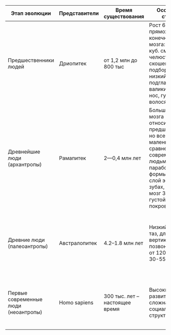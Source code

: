 

| Этап эволюции               | Представители                | Время существования | Особенности строения                                                  | Образ жизни                                                                                   | Орудия Труда                                                        | Территория расселения |
|-----------------------------|------------------------------|---------------------|------------------------------------------------------------------------|-----------------------------------------------------------------------------------------------|----------------------------------------------------------------------|-----------------------|
| Предшественники людей       | Дриопитек                   | от 1,2 млн до 800 тыс    | Рост 60 см до 1 м, прямоходящие конечности, объём мозга: 500-600 куб. см, массивная челюсть, скошенный подбородок, низкий лоб, подглазничные валики, плоский нос, густой волосяной покров | Жили в лесах и на открытых пространствах, собирали растения и охотились за мелкими животными | Камени и палки                                       | На востоке Африки, в Европе и на юге Азии               |
| Древнейшие люди (архантропы) | Рамапитек                    |  2—0,4 млн лет     | Большой размер мозга относительно предшественников, но все еще маленький по сравнению с современными людьми, челюсть параболической формы, толстый слой эмали на зубах, рост 1 м, мозг 300-350 г, густой волосяной покров | Стадный образ жизни, примитивные инструменты из камня и дерева, использование огня                                | Каменные инструменты, палки в качестве оружия и примитивных орудий труда                                       | Африка, Юго-Восточная Азия |
| Древние люди (палеоантропы) | Австралопитек                | 4.2–1.8 млн лет     | Низкий и широкий таз, длинные ноги, вертикальный позвоничник, рост от 120 до 150, вес 30-55 кг | Жили в маленьких группах, ввели кочевой образ жизне, ночивали на деревьях, питались растительной пищей                           | Каменные инструменты, палки                                       | Юго-восточная и Центральная Африка                |
| Первые современные люди (неоантропы) | Homo sapiens          | 300 тыс. лет – настоящее время | Высокий уровень развития мозга, сложная социальная структура | Охота, собирательство, развитое ремесло, сельское хозяйство, городская жизнь               | Каменные, костяные, и металлические инструменты, технологии         | Почти везде           |
